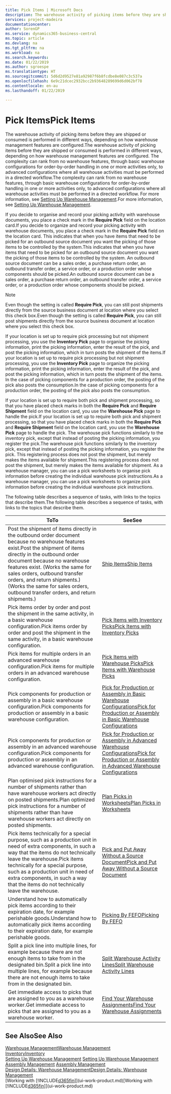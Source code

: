 ```yaml
---
title: Pick Items | Microsoft Docs
description: The warehouse activity of picking items before they are shipped or consumed is performed in different ways, depending on how warehouse management features are configured. The [setup](../configure-warehouse-processes.md) complexity can rank from no warehouse features, through basic warehouse configurations for order-by-order handling in one or more activities only, to advanced configurations where all warehouse activities must be performed in a directed workflow.
services: project-madeira
documentationcenter: 
author: SorenGP
ms.service: dynamics365-business-central
ms.topic: article
ms.devlang: na
ms.tgt_pltfrm: na
ms.workload: na
ms.search.keywords: 
ms.date: 01/22/2019
ms.author: sgroespe
ms.translationtype: HT
ms.sourcegitcommit: 5d6d2d9527e81a92987f6b8fcdbe8e087c3c537a
ms.openlocfilehash: 6e9c21dcec2932bcc2b93648289699d6d062bf78
ms.contentlocale: en-au
ms.lasthandoff: 01/22/2019

---
```

# <a name="pick-items"></a><span data-ttu-id="a49ac-104">Pick Items</span><span class="sxs-lookup"><span data-stu-id="a49ac-104">Pick Items</span></span>
<span data-ttu-id="a49ac-105">The warehouse activity of picking items before they are shipped or consumed is performed in different ways, depending on how warehouse management features are configured.</span><span class="sxs-lookup"><span data-stu-id="a49ac-105">The warehouse activity of picking items before they are shipped or consumed is performed in different ways, depending on how warehouse management features are configured.</span></span> <span data-ttu-id="a49ac-106">The complexity can rank from no warehouse features, through basic warehouse configurations for order-by-order handling in one or more activities only, to advanced configurations where all warehouse activities must be performed in a directed workflow.</span><span class="sxs-lookup"><span data-stu-id="a49ac-106">The complexity can rank from no warehouse features, through basic warehouse configurations for order-by-order handling in one or more activities only, to advanced configurations where all warehouse activities must be performed in a directed workflow.</span></span> <span data-ttu-id="a49ac-107">For more information, see [Setting Up Warehouse Management](warehouse-setup-warehouse.md).</span><span class="sxs-lookup"><span data-stu-id="a49ac-107">For more information, see [Setting Up Warehouse Management](warehouse-setup-warehouse.md).</span></span>

<span data-ttu-id="a49ac-108">If you decide to organise and record your picking activity with warehouse documents, you place a check mark in the **Require Pick** field on the location card.</span><span class="sxs-lookup"><span data-stu-id="a49ac-108">If you decide to organize and record your picking activity with warehouse documents, you place a check mark in the **Require Pick** field on the location card.</span></span> <span data-ttu-id="a49ac-109">This indicates that when you have items that need to be picked for an outbound source document you want the picking of those items to be controlled by the system.</span><span class="sxs-lookup"><span data-stu-id="a49ac-109">This indicates that when you have items that need to be picked for an outbound source document you want the picking of those items to be controlled by the system.</span></span> <span data-ttu-id="a49ac-110">An outbound source document can be a sales order, a purchase return order, an outbound transfer order, a service order, or a production order whose components should be picked.</span><span class="sxs-lookup"><span data-stu-id="a49ac-110">An outbound source document can be a sales order, a purchase return order, an outbound transfer order, a service order, or a production order whose components should be picked.</span></span>

> [!NOTE]
> <span data-ttu-id="a49ac-111">Even though the setting is called **Require Pick**, you can still post shipments directly from the source business document at location where you select this check box.</span><span class="sxs-lookup"><span data-stu-id="a49ac-111">Even though the setting is called **Require Pick**, you can still post shipments directly from the source business document at location where you select this check box.</span></span>

<span data-ttu-id="a49ac-112">If your location is set up to require pick processing but not shipment processing, you use the **Inventory Pick** page to organise the picking information, print the picking information, enter the result of the pick, and post the picking information, which in turn posts the shipment of the items.</span><span class="sxs-lookup"><span data-stu-id="a49ac-112">If your location is set up to require pick processing but not shipment processing, you use the **Inventory Pick** page to organize the picking information, print the picking information, enter the result of the pick, and post the picking information, which in turn posts the shipment of the items.</span></span> <span data-ttu-id="a49ac-113">In the case of picking components for a production order, the posting of the pick also posts the consumption.</span><span class="sxs-lookup"><span data-stu-id="a49ac-113">In the case of picking components for a production order, the posting of the pick also posts the consumption.</span></span>

<span data-ttu-id="a49ac-114">If your location is set up to require both pick and shipment processing, so that you have placed check marks in both the **Require Pick** and **Require Shipment** field on the location card, you use the **Warehouse Pick** page to handle the pick.</span><span class="sxs-lookup"><span data-stu-id="a49ac-114">If your location is set up to require both pick and shipment processing, so that you have placed check marks in both the **Require Pick** and **Require Shipment** field on the location card, you use the **Warehouse Pick** page to handle the pick.</span></span> <span data-ttu-id="a49ac-115">The warehouse pick functions similarly to the inventory pick, except that instead of posting the picking information, you register the pick.</span><span class="sxs-lookup"><span data-stu-id="a49ac-115">The warehouse pick functions similarly to the inventory pick, except that instead of posting the picking information, you register the pick.</span></span> <span data-ttu-id="a49ac-116">This registering process does not post the shipment, but merely makes the items available for shipment.</span><span class="sxs-lookup"><span data-stu-id="a49ac-116">This registering process does not post the shipment, but merely makes the items available for shipment.</span></span> <span data-ttu-id="a49ac-117">As a warehouse manager, you can use a pick worksheets to organise pick information before creating the individual warehouse pick instructions.</span><span class="sxs-lookup"><span data-stu-id="a49ac-117">As a warehouse manager, you can use a pick worksheets to organize pick information before creating the individual warehouse pick instructions.</span></span>

<span data-ttu-id="a49ac-118">The following table describes a sequence of tasks, with links to the topics that describe them.</span><span class="sxs-lookup"><span data-stu-id="a49ac-118">The following table describes a sequence of tasks, with links to the topics that describe them.</span></span>   

|<span data-ttu-id="a49ac-119">**To**</span><span class="sxs-lookup"><span data-stu-id="a49ac-119">**To**</span></span>|<span data-ttu-id="a49ac-120">**See**</span><span class="sxs-lookup"><span data-stu-id="a49ac-120">**See**</span></span>|
|------------|-------------|  
|<span data-ttu-id="a49ac-121">Post the shipment of items directly in the outbound order document because no warehouse features exist.</span><span class="sxs-lookup"><span data-stu-id="a49ac-121">Post the shipment of items directly in the outbound order document because no warehouse features exist.</span></span> <span data-ttu-id="a49ac-122">(Works the same for sales orders, outbound transfer orders, and return shipments.)</span><span class="sxs-lookup"><span data-stu-id="a49ac-122">(Works the same for sales orders, outbound transfer orders, and return shipments.)</span></span>|[<span data-ttu-id="a49ac-123">Ship Items</span><span class="sxs-lookup"><span data-stu-id="a49ac-123">Ship Items</span></span>](warehouse-how-ship-items.md)|  
|<span data-ttu-id="a49ac-124">Pick items order by order and post the shipment in the same activity, in a basic warehouse configuration.</span><span class="sxs-lookup"><span data-stu-id="a49ac-124">Pick items order by order and post the shipment in the same activity, in a basic warehouse configuration.</span></span>|[<span data-ttu-id="a49ac-125">Pick Items with Inventory Picks</span><span class="sxs-lookup"><span data-stu-id="a49ac-125">Pick Items with Inventory Picks</span></span>](warehouse-how-to-pick-items-with-inventory-picks.md)|
|<span data-ttu-id="a49ac-126">Pick items for multiple orders in an advanced warehouse configuration.</span><span class="sxs-lookup"><span data-stu-id="a49ac-126">Pick items for multiple orders in an advanced warehouse configuration.</span></span>|[<span data-ttu-id="a49ac-127">Pick Items with Warehouse Picks</span><span class="sxs-lookup"><span data-stu-id="a49ac-127">Pick Items with Warehouse Picks</span></span>](warehouse-how-to-pick-items-for-warehouse-shipment.md)|  
|<span data-ttu-id="a49ac-128">Pick components for production or assembly in a basic warehouse configuration.</span><span class="sxs-lookup"><span data-stu-id="a49ac-128">Pick components for production or assembly in a basic warehouse configuration.</span></span>|[<span data-ttu-id="a49ac-129">Pick for Production or Assembly in Basic Warehouse Configurations</span><span class="sxs-lookup"><span data-stu-id="a49ac-129">Pick for Production or Assembly in Basic Warehouse Configurations</span></span>](warehouse-how-to-pick-for-production.md)|
|<span data-ttu-id="a49ac-130">Pick components for production or assembly in an advanced warehouse configuration.</span><span class="sxs-lookup"><span data-stu-id="a49ac-130">Pick components for production or assembly in an advanced warehouse configuration.</span></span>|[<span data-ttu-id="a49ac-131">Pick for Production or Assembly in Advanced Warehouse Configurations</span><span class="sxs-lookup"><span data-stu-id="a49ac-131">Pick for Production or Assembly in Advanced Warehouse Configurations</span></span>](warehouse-how-to-pick-for-internal-operations-in-advanced-warehousing.md)|  
|<span data-ttu-id="a49ac-132">Plan optimised pick instructions for a number of shipments rather than have warehouse workers act directly on posted shipments.</span><span class="sxs-lookup"><span data-stu-id="a49ac-132">Plan optimized pick instructions for a number of shipments rather than have warehouse workers act directly on posted shipments.</span></span>|[<span data-ttu-id="a49ac-133">Plan Picks in Worksheets</span><span class="sxs-lookup"><span data-stu-id="a49ac-133">Plan Picks in Worksheets</span></span>](warehouse-how-to-plan-picks-in-worksheets.md)|  
|<span data-ttu-id="a49ac-134">Pick items technically for a special purpose, such as a production unit in need of extra components, in such a way that the items do not technically leave the warehouse.</span><span class="sxs-lookup"><span data-stu-id="a49ac-134">Pick items technically for a special purpose, such as a production unit in need of extra components, in such a way that the items do not technically leave the warehouse.</span></span>|[<span data-ttu-id="a49ac-135">Pick and Put Away Without a Source Document</span><span class="sxs-lookup"><span data-stu-id="a49ac-135">Pick and Put Away Without a Source Document</span></span>](warehouse-how-to-create-put-aways-from-internal-put-aways.md)|
|<span data-ttu-id="a49ac-136">Understand how to automatically pick items according to their expiration date, for example perishable goods.</span><span class="sxs-lookup"><span data-stu-id="a49ac-136">Understand how to automatically pick items according to their expiration date, for example perishable goods.</span></span>|[<span data-ttu-id="a49ac-137">Picking By FEFO</span><span class="sxs-lookup"><span data-stu-id="a49ac-137">Picking By FEFO</span></span>](warehouse-picking-by-fefo.md)|
|<span data-ttu-id="a49ac-138">Split a pick line into multiple lines, for example because there are not enough items to take from in the designated bin.</span><span class="sxs-lookup"><span data-stu-id="a49ac-138">Split a pick line into multiple lines, for example because there are not enough items to take from in the designated bin.</span></span>|[<span data-ttu-id="a49ac-139">Split Warehouse Activity Lines</span><span class="sxs-lookup"><span data-stu-id="a49ac-139">Split Warehouse Activity Lines</span></span>](warehouse-how-to-split-warehouse-activity-lines.md)|
|<span data-ttu-id="a49ac-140">Get immediate access to picks that are assigned to you as a warehouse worker.</span><span class="sxs-lookup"><span data-stu-id="a49ac-140">Get immediate access to picks that are assigned to you as a warehouse worker.</span></span>|[<span data-ttu-id="a49ac-141">Find Your Warehouse Assignments</span><span class="sxs-lookup"><span data-stu-id="a49ac-141">Find Your Warehouse Assignments</span></span>](warehouse-how-to-find-your-warehouse-assignments.md)|  

## <a name="see-also"></a><span data-ttu-id="a49ac-142">See Also</span><span class="sxs-lookup"><span data-stu-id="a49ac-142">See Also</span></span>  
[<span data-ttu-id="a49ac-143">Warehouse Management</span><span class="sxs-lookup"><span data-stu-id="a49ac-143">Warehouse Management</span></span>](warehouse-manage-warehouse.md)  
[<span data-ttu-id="a49ac-144">Inventory</span><span class="sxs-lookup"><span data-stu-id="a49ac-144">Inventory</span></span>](inventory-manage-inventory.md)  
<span data-ttu-id="a49ac-145">[Setting Up Warehouse Management](warehouse-setup-warehouse.md)   </span><span class="sxs-lookup"><span data-stu-id="a49ac-145">[Setting Up Warehouse Management](warehouse-setup-warehouse.md)   </span></span>  
<span data-ttu-id="a49ac-146">[Assembly Management](assembly-assemble-items.md)  </span><span class="sxs-lookup"><span data-stu-id="a49ac-146">[Assembly Management](assembly-assemble-items.md)  </span></span>  
[<span data-ttu-id="a49ac-147">Design Details: Warehouse Management</span><span class="sxs-lookup"><span data-stu-id="a49ac-147">Design Details: Warehouse Management</span></span>](design-details-warehouse-management.md)  
<span data-ttu-id="a49ac-148">[Working with [!INCLUDE[d365fin](includes/d365fin_md.md)]](ui-work-product.md)</span><span class="sxs-lookup"><span data-stu-id="a49ac-148">[Working with [!INCLUDE[d365fin](includes/d365fin_md.md)]](ui-work-product.md)</span></span>

